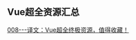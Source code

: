 ## Vue超全资源汇总

[008---译文：Vue超全终极资源，值得收藏！](https://app.yinxiang.com/shard/s37/nl/24388549/e7d7ff69-c96b-41c6-ad38-c930b3bcf318)